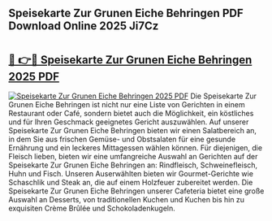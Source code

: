 ## Speisekarte Zur Grunen Eiche Behringen PDF Download Online 2025 Ji7Cz

# <h2><a href="http://gccb9a.nevu.top/?p=Speisekarte+Zur+Grunen+Eiche+Behringen">🔗 👉🔴 Speisekarte Zur Grunen Eiche Behringen 2025 PDF</a></h2>

[![Speisekarte Zur Grunen Eiche Behringen 2025 PDF](https://i.imgur.com/dBaPXMq.png)](http://gccb9a.nevu.top/?p=Speisekarte+Zur+Grunen+Eiche+Behringen)
Die Speisekarte Zur Grunen Eiche Behringen ist nicht nur eine Liste von Gerichten in einem Restaurant oder Café, sondern bietet auch die Möglichkeit, ein köstliches und für Ihren Geschmack geeignetes Gericht auszuwählen. Auf unserer Speisekarte Zur Grunen Eiche Behringen bieten wir einen Salatbereich an, in dem Sie aus frischen Gemüse- und Obstsalaten für eine gesunde Ernährung und ein leckeres Mittagessen wählen können. Für diejenigen, die Fleisch lieben, bieten wir eine umfangreiche Auswahl an Gerichten auf der Speisekarte Zur Grunen Eiche Behringen an: Rindfleisch, Schweinefleisch, Huhn und Fisch. Unseren Auserwählten bieten wir Gourmet-Gerichte wie Schaschlik und Steak an, die auf einem Holzfeuer zubereitet werden. Die Speisekarte Zur Grunen Eiche Behringen unserer Cafeteria bietet eine große Auswahl an Desserts, von traditionellen Kuchen und Kuchen bis hin zu exquisiten Crème Brûlée und Schokoladenkugeln.

